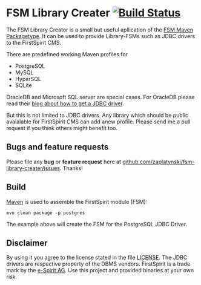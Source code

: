 # FSM Library Creater [![Build Status](https://travis-ci.org/zaplatynski/fsm-library-creater.svg?branch=master)](https://travis-ci.org/zaplatynski/fsm-library-creater)

The FSM Library Creator is a small but useful apllication of the [FSM Maven Packagetype](https://github.com/zaplatynski/fsm-packagetype). It can be used to provide Library-FSMs such as JDBC drivers to the FirstSpirit CMS.

There are predefined working Maven profiles for
- PostgreSQL
- MySQL
- HyperSQL
- SQLite

OracleDB and Microsoft SQL server are special cases. For OracleDB please read their [blog about how to get a JDBC driver](https://blogs.oracle.com/dev2dev/entry/how_to_get_oracle_jdbc).

But this is not limited to JDBC drivers. Any library which should be public avaialable for FirstSpirit CMS can add anew profile. Please send me a pull request if you think others might benefit too.

## Bugs and feature requests

Please file any **bug** or **feature request** here at [github.com/zaplatynski/fsm-library-creater/issues](https://github.com/zaplatynski/fsm-library-creater/issues). Thanks!
 
## Build

[Maven](http://maven.apache.org/) is used to assemble the FirstSpirit module (FSM):
```
mvn clean package -p postgres
```
The example above will create the FSM for the PostgreSQL JDBC Driver.

##  Disclaimer

By using it you agree to the license stated in the file [LICENSE](LICENSE). The JDBC drivers are respective property of the DBMS vendors. FirstSpirit is a trade mark by the [e-Spirit AG](http://www.e-spirit.com/).
Use this project and provided binaries at your own risk.

